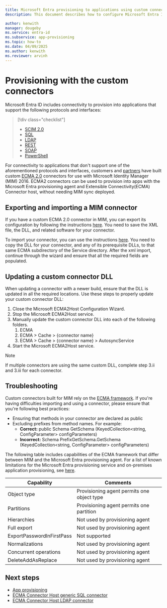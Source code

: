 ```yaml
---
title: Microsoft Entra provisioning to applications using custom connectors
description: This document describes how to configure Microsoft Entra ID to provision users with external systems that offer REST and SOAP APIs.

author: kenwith
manager: dougeby
ms.service: entra-id
ms.subservice: app-provisioning
ms.topic: how-to
ms.date: 04/09/2025
ms.author: kenwith
ms.reviewer: arvinh
---
```



# Provisioning with the custom connectors

Microsoft Entra ID includes connectivity to provision into applications that support the following protocols and interfaces:

> [!div class="checklist"]
> - [SCIM 2.0](on-premises-scim-provisioning.md)
> - [SQL](tutorial-ecma-sql-connector.md)
> - [LDAP](on-premises-ldap-connector-configure.md)
> - [REST](on-premises-web-services-connector.md)
> - [SOAP](on-premises-web-services-connector.md)
> - [PowerShell](on-premises-powershell-connector.md)

For connectivity to applications that don't support one of the aforementioned protocols and interfaces, customers and [partners](/archive/technet-wiki/1589.fim-2010-mim-2016-management-agents-from-partners) have built custom [ECMA 2.0](/previous-versions/windows/desktop/forefront-2010/hh859557(v=vs.100)) connectors for use with Microsoft Identity Manager (MIM) 2016. ECMA2 connectors can be used to provision into apps with the Microsoft Entra provisioning agent and Extensible Connectivity(ECMA) Connector host, without needing MIM sync deployed.


## Exporting and importing a MIM connector
If you have a custom ECMA 2.0 connector in MIM, you can export its configuration by following the instructions [here](on-premises-migrate-microsoft-identity-manager.md#export-a-connector-configuration-from-mim-sync). You need to save the XML file, the DLL, and related software for your connector.

To import your connector, you can use the instructions [here](on-premises-migrate-microsoft-identity-manager.md#import-a-connector-configuration). You need to copy the DLL for your connector, and any of its prerequisite DLLs, to that same ECMA subdirectory of the Service directory. After the xml import, continue through the wizard and ensure that all the required fields are populated.

## Updating a custom connector DLL
When updating a connector with a newer build, ensure that the DLL is updated in all the required locations. Use these steps to properly update your custom connector DLL:
1. Close the Microsoft ECMA2Host Configuration Wizard.
2. Stop the Microsoft ECMA2Host service.
3. Manually update the custom connector DLL into each of the following folders.
    1. ECMA
    2. ECMA > Cache > {connector name}
    3. ECMA > Cache > {connector name} > AutosyncService
4. Start the Microsoft ECMA2Host service.
   
 > [!NOTE]
 > If multiple connectors are using the same custom DLL, complete step 3.ii and 3.iii for each connector.
 
## Troubleshooting

Custom connectors built for MIM rely on the [ECMA framework](/previous-versions/windows/desktop/forefront-2010/hh859557(v=vs.100)). If you're having difficulties importing and using a connector, please ensure that you're following best practices:
* Ensuring that methods in your connector are declared as public
* Excluding prefixes from method names. For example: 
  * **Correct:** public Schema GetSchema (KeyedCollection<string, ConfigParameter> configParameters)
  * **Incorrect:** Schema PrefixGetSchema.GetSchema (KeyedCollection<string, ConfigParameter> configParameters)
    
The following table includes capabilities of the ECMA framework that differ between MIM and the Microsoft Entra provisioning agent. For a list of known limitations for the Microsoft Entra provisioning service and on-premises application provisioning, see [here](known-issues.md#on-premises-application-provisioning).  


| **Capability**   | **Comments**   |
| --- | --- |
| Object type  | Provisioning agent permits one object type  |
| Partitions  | Provisioning agent permits one partition  |
| Hierarchies  | Not used by provisioning agent  |
| Full export   | Not used by provisioning agent |
| ExportPasswordInFirstPass  | Not supported  |
| Normalizations  | Not used by provisioning agent   |
| Concurrent operations  | Not used by provisioning agent  |
| DeleteAddAsReplace  | Not used by provisioning agent  |

## Next steps

- [App provisioning](user-provisioning.md)
- [ECMA Connector Host generic SQL connector](tutorial-ecma-sql-connector.md)
- [ECMA Connector Host LDAP connector](on-premises-ldap-connector-configure.md)
